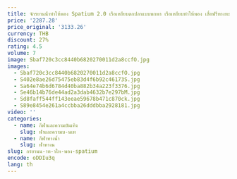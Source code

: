 ```yaml
---
title: จักรยานน้ําทําให้พอง Spatium 2.0 เรือเหยียบตกปลาแบบพกพา เรือเหยียบทําให้พอง เสื่อฟรีทางทะเล
price: '2287.28'
price_original: '3133.26'
currency: THB
discount: 27%
rating: 4.5
volume: 7
image: Sbaf720c3cc8440b6820270011d2a8ccfO.jpg
images:
  - Sbaf720c3cc8440b6820270011d2a8ccfO.jpg
  - S402e8ae26d75475eb83d4f6b92c46173S.jpg
  - Sa64e74b6d6784d40ba882b34a223f3376.jpg
  - Se46b14b76de44ad2a3dab4632b7e297bM.jpg
  - Sd8faff544ff143eeae59678b471c870ck.jpg
  - S89e8454e261a4ccbba26dddbba2928181.jpg
video: ''
categories:
  - name: กีฬาและความบันเทิง
    slug: ฬาและความบ-นเท
  - name: กีฬาทางน้ำ
    slug: ฬาทางน
slug: กรยานน-าท-าให-พอง-spatium
encode: oDDIu3q
lang: th
---
```

  